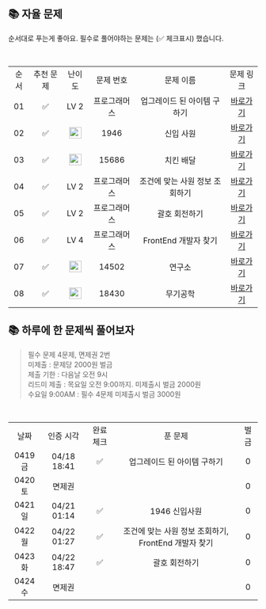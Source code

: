 ## 📚 자율 문제

순서대로 푸는게 좋아요.
필수로 풀어야하는 문제는 (✅ 체크표시) 했습니다.

<br/>

<table> 
    <tr>
    <td align="center">순서</td>
    <td align="center">추천 문제</td>
    <td align="center">난이도</td>
    <td align="center">문제 번호</td>
    <td align="center">문제 이름</td>
    <td align="center">문제 링크</td>
  </tr>
<tr>
    <td align="center">01</td>
    <td align="center">✅</td>
    <td align="center">LV 2</td>
    <td align="center">프로그래머스</td>
    <td align="center">업그레이드 된 아이템 구하기</td>
    <td align="center"><a href="https://school.programmers.co.kr/learn/courses/30/lessons/273711">바로가기</a></td>
  </tr>
  <tr>
    <td align="center">02</td>
    <td align="center">✅</td>
    <td align="center"><img height="23px" width="25px" src="https://d2gd6pc034wcta.cloudfront.net/tier/10.svg"></td>
    <td align="center">1946</td>
    <td align="center">신입 사원</td>
    <td align="center"><a href="https://www.acmicpc.net/problem/1946">바로가기</a></td>
  </tr>
  <tr>
    <td align="center">03</td>
    <td align="center">✅</td>
    <td align="center"><img height="23px" width="25px" src="https://d2gd6pc034wcta.cloudfront.net/tier/11.svg"></td>
    <td align="center">15686</td>
    <td align="center">치킨 배달</td>
    <td align="center"><a href="https://www.acmicpc.net/problem/15686">바로가기</a></td>
  </tr>
  <tr>
    <td align="center">04</td>
    <td align="center">✅</td>
    <td align="center">LV 2</td>
    <td align="center">프로그래머스</td>
    <td align="center">조건에 맞는 사원 정보 조회하기</td>
    <td align="center"><a href="https://school.programmers.co.kr/learn/courses/30/lessons/284527">바로가기</a></td>
  </tr>
<tr>
    <td align="center">05</td>
    <td align="center">✅</td>
    <td align="center">LV 2</td>
    <td align="center">프로그래머스</td>
    <td align="center">괄호 회전하기</td>
    <td align="center"><a href="https://school.programmers.co.kr/learn/courses/30/lessons/76502?language=java">바로가기</a></td>
  </tr>
<tr>
    <td align="center">06</td>
    <td align="center">✅</td>
    <td align="center">LV 4</td>
    <td align="center">프로그래머스</td>
    <td align="center">FrontEnd 개발자 찾기</td>
    <td align="center"><a href="https://school.programmers.co.kr/learn/courses/30/lessons/276035">바로가기</a></td>
  </tr>
  <tr>
    <td align="center">07</td>
    <td align="center">✅</td>
    <td align="center"><img height="23px" width="25px" src="https://d2gd6pc034wcta.cloudfront.net/tier/12.svg"></td>
    <td align="center">14502</td>
    <td align="center">연구소</td>
    <td align="center"><a href="https://www.acmicpc.net/problem/14502">바로가기</a></td>
  </tr>
<tr>
    <td align="center">08</td>
    <td align="center">✅</td>
    <td align="center"><img height="23px" width="25px" src="https://d2gd6pc034wcta.cloudfront.net/tier/12.svg"></td>
    <td align="center">18430</td>
    <td align="center">무기공학</td>
    <td align="center"><a href="https://www.acmicpc.net/problem/18430">바로가기</a></td>
  </tr>
  </table>

## 📚 하루에 한 문제씩 풀어보자
>필수 문제 4문제, 면제권 2번 <br>
미제출 : 문제당 2000원 벌금<br>
제출 기한 : 다음날 오전 9시 <br>
리드미 제출 : 목요일 오전 9:00까지. 미제출시 벌금 2000원 <br>
수요일 9:00AM : 필수 4문제 미제출시 벌금 3000원 <br>

<br>


  <table>
  <tr>
    <td align="center">날짜</td>
    <td align="center">인증 시각</td>
    <td align="center">완료체크</td>
    <td align="center">푼 문제</td>
    <td align="center">벌금</td>
  </tr>
 
   <tr>
    <td align="center">0419금</td>
    <td align="center">04/18 18:41</td>
    <td align="center">✅</td>
    <td align="center">업그레이드 된 아이템 구하기</td>
    <td align="center">0</td>
  </tr>
  <tr>
    <td align="center">0420토</td>
    <td align="center">면제권</td>
    <td align="center"></td>
    <td align="center"></td>
    <td align="center">0</td>
  </tr>
  <tr>
    <td align="center">0421일</td>
    <td align="center">04/21 01:14</td>
    <td align="center">✅</td>
    <td align="center">1946 신입사원</td>
    <td align="center">0</td>
  </tr>
  <tr>
    <td align="center">0422월</td>
    <td align="center">04/22 01:27</td>
    <td align="center">✅</td>
    <td align="center">조건에 맞는 사원 정보 조회하기, FrontEnd 개발자 찾기</td>
    <td align="center">0</td>
  </tr>
  <tr>
    <td align="center">0423화</td>
    <td align="center">04/22 18:47</td>
    <td align="center">✅</td>
    <td align="center">괄호 회전하기</td>
    <td align="center">0</td>
  </tr>
    <tr>
    <td align="center">0424수</td>
    <td align="center">면제권</td>
    <td align="center"></td>
    <td align="center"></td>
    <td align="center">0</td>
  </tr>
</table>
